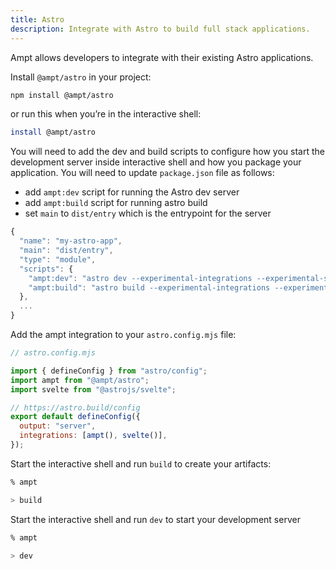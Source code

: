 ```yaml
---
title: Astro
description: Integrate with Astro to build full stack applications.
---
```


Ampt allows developers to integrate with their existing Astro applications.

Install `@ampt/astro` in your project:

```bash
npm install @ampt/astro
```

or run this when you’re in the interactive shell:

```bash
install @ampt/astro
```

You will need to add the dev and build scripts to configure how you start the development server inside interactive shell and how you package your application. You will need to update `package.json` file as follows:

- add `ampt:dev` script for running the Astro dev server
- add `ampt:build` script for running astro build
- set `main` to `dist/entry` which is the entrypoint for the server

```javascript
{
  "name": "my-astro-app",
  "main": "dist/entry",
  "type": "module",
  "scripts": {
    "ampt:dev": "astro dev --experimental-integrations --experimental-ssr",
    "ampt:build": "astro build --experimental-integrations --experimental-ssr"
  },
  ...
}
```

Add the ampt integration to your `astro.config.mjs` file:

```javascript
// astro.config.mjs

import { defineConfig } from "astro/config";
import ampt from "@ampt/astro";
import svelte from "@astrojs/svelte";

// https://astro.build/config
export default defineConfig({
  output: "server",
  integrations: [ampt(), svelte()],
});
```

Start the interactive shell and run `build` to create your artifacts:

```bash
% ampt

> build
```

Start the interactive shell and run `dev` to start your development server

```bash
% ampt

> dev
```
